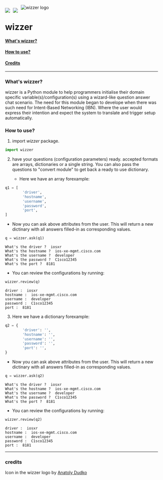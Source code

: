 ![wizzer logo](https://raw.githubusercontent.com/seekasra/wizzer/main/cover.png)
[<img style="float: left; margin: 10px 10px 0px 0px" src="https://img.shields.io/github/last-commit/seekasra/wizzer.svg">](https://github.com/seekasra/wizzer/commits/master) [<img style="float: left; margin: 10px 10px 0px 0px" src="https://img.shields.io/github/license/seekasra/wizzer.svg">](https://github.com/seekasra/wizzer/blob/master/LICENSE)
<br/>
# wizzer
#### [What's wizzer?](#whats-wizzer)
#### [How to use?](#how-to-use)
#### [Credits](#credits)
---
### What's wizzer?
wizzer is a Python module to help programmers initialise their domain specific
variable(s)/configuration(s) using a wizard-like question answer chat scenario.
The need for this module began to develope when there was such need for
Intent-Based Networking (IBN). Where the user would express their intention and
expect the system to translate and trigger setup automatically.

### How to use?
1. import _wizzer_ package.


```python
import wizzer
```

2. have your questions (configuration parameters) ready. accepted formats are arrays, dictionaries or a single string. You can also pass the questions to "convert module" to get back a ready to use dictionary. 

    - Here we have an array forexample:


```python
q1 = [
        'driver',
        'hostname',
        'username',
        'password',
        'port',
]
```

   - Now you can ask above attributes from the user. This will return a new dictinary with all answers filled-in as corresponding values.


```python
q = wizzer.ask(q1)
```

    What's the driver ?  iosxr
    What's the hostname ?  ios-xe-mgmt.cisco.com
    What's the username ?  developer
    What's the password ?  C1sco12345
    What's the port ?  8181


 - You can review the configurations by running:


```python
wizzer.review(q)
```

    driver :  iosxr
    hostname :  ios-xe-mgmt.cisco.com
    username :  developer
    password :  C1sco12345
    port :  8181


3. Here we have a dictionary forexample:


```python
q2 = {
        'driver': '',
        'hostname': '',
        'username': '',
        'password': '',
        'port': '',
}
```

- Now you can ask above attributes from the user. This will return a new dictinary with all answers filled-in as corresponding values.


```python
q = wizzer.ask(q2)
```

    What's the driver ?  iosxr
    What's the hostname ?  ios-xe-mgmt.cisco.com
    What's the username ?  developer
    What's the password ?  C1sco12345
    What's the port ?  8181


- You can review the configurations by running:


```python
wizzer.review(q2)
```

    driver :  iosxr
    hostname :  ios-xe-mgmt.cisco.com
    username :  developer
    password :  C1sco12345
    port :  8181


---
### credits
Icon in the wizzer logo by [Anatoly Dudko](https://thenounproject.com/tolyachudes/)


```python

```
